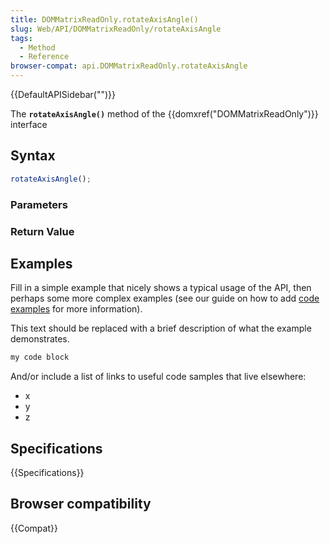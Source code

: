 ```yaml
---
title: DOMMatrixReadOnly.rotateAxisAngle()
slug: Web/API/DOMMatrixReadOnly/rotateAxisAngle
tags:
  - Method
  - Reference
browser-compat: api.DOMMatrixReadOnly.rotateAxisAngle
---
```

{{DefaultAPISidebar("")}}

The **`rotateAxisAngle()`** method of the {{domxref("DOMMatrixReadOnly")}} interface 

## Syntax

```js
rotateAxisAngle();
```

### Parameters



### Return Value



## Examples

Fill in a simple example that nicely shows a typical usage of the API, then perhaps some more complex examples (see our guide on how to add [code examples](/en-US/docs/MDN/Contribute/Structures/Code_examples) for more information).

This text should be replaced with a brief description of what the example demonstrates.

```js
my code block
```

And/or include a list of links to useful code samples that live elsewhere:

*   x
*   y
*   z

## Specifications

{{Specifications}}

## Browser compatibility

{{Compat}}

